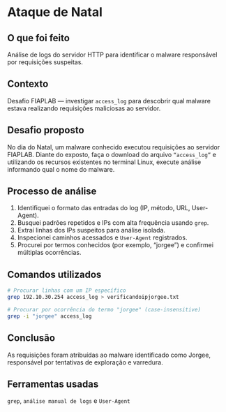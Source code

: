 # Ataque de Natal

## O que foi feito
Análise de logs do servidor HTTP para identificar o malware responsável por requisições suspeitas.

## Contexto
Desafio FIAPLAB — investigar `access_log` para descobrir qual malware estava realizando requisições maliciosas ao servidor.

## Desafio proposto
No dia do Natal, um malware conhecido executou requisições ao servidor FIAPLAB. Diante do exposto, faça o download do arquivo `“access_log”` e utilizando os recursos existentes no terminal Linux, execute análise informando qual o nome do malware.

## Processo de análise
1. Identifiquei o formato das entradas do log (IP, método, URL, User-Agent).  
2. Busquei padrões repetidos e IPs com alta frequência usando `grep`.  
3. Extraí linhas dos IPs suspeitos para análise isolada.  
4. Inspecionei caminhos acessados e `User-Agent` registrados.  
5. Procurei por termos conhecidos (por exemplo, “jorgee”) e confirmei múltiplas ocorrências.

## Comandos utilizados
```bash
# Procurar linhas com um IP específico
grep 192.10.30.254 access_log > verificandoipjorgee.txt

# Procurar por ocorrência do termo "jorgee" (case-insensitive)
grep -i "jorgee" access_log
```
## Conclusão

As requisições foram atribuídas ao malware identificado como Jorgee, responsável por tentativas de exploração e varredura.

## Ferramentas usadas

`grep`, `análise manual de logs` e `User-Agent`
